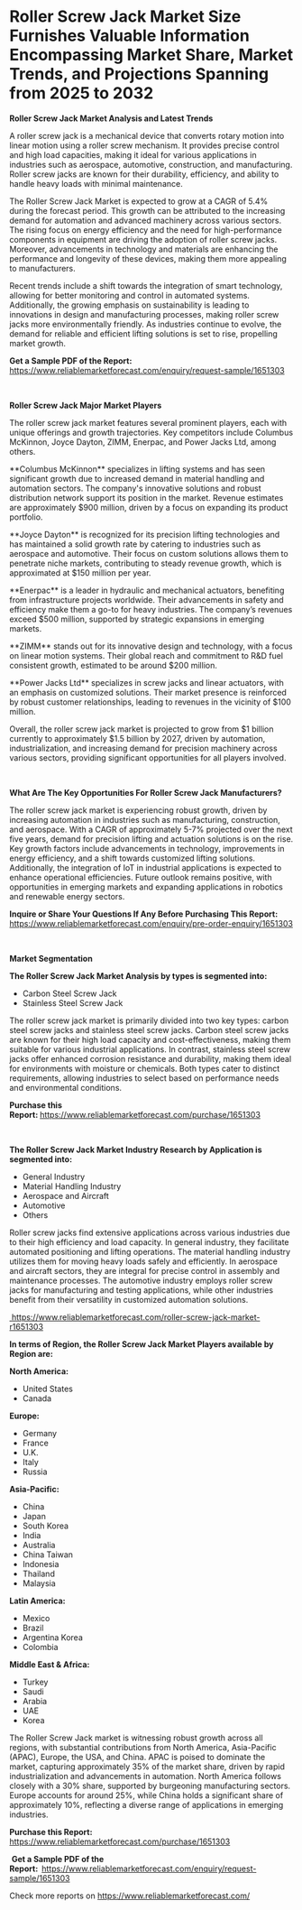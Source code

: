 <p><h1>Roller Screw Jack Market Size Furnishes Valuable Information Encompassing Market Share, Market Trends, and Projections Spanning from 2025 to 2032</h1></p><p><strong>Roller Screw Jack Market Analysis and Latest Trends</strong></p>
<p><p>A roller screw jack is a mechanical device that converts rotary motion into linear motion using a roller screw mechanism. It provides precise control and high load capacities, making it ideal for various applications in industries such as aerospace, automotive, construction, and manufacturing. Roller screw jacks are known for their durability, efficiency, and ability to handle heavy loads with minimal maintenance.</p><p>The Roller Screw Jack Market is expected to grow at a CAGR of 5.4% during the forecast period. This growth can be attributed to the increasing demand for automation and advanced machinery across various sectors. The rising focus on energy efficiency and the need for high-performance components in equipment are driving the adoption of roller screw jacks. Moreover, advancements in technology and materials are enhancing the performance and longevity of these devices, making them more appealing to manufacturers.</p><p>Recent trends include a shift towards the integration of smart technology, allowing for better monitoring and control in automated systems. Additionally, the growing emphasis on sustainability is leading to innovations in design and manufacturing processes, making roller screw jacks more environmentally friendly. As industries continue to evolve, the demand for reliable and efficient lifting solutions is set to rise, propelling market growth.</p></p>
<p><strong>Get a Sample PDF of the Report:&nbsp;</strong> <a href="https://www.reliablemarketforecast.com/enquiry/request-sample/1651303?utm_campaign=3099&utm_medium=2&utm_source=Github&utm_content=ia&utm_term=08042025&utm_id=roller-screw-jack">https://www.reliablemarketforecast.com/enquiry/request-sample/1651303</a></p>
<p>&nbsp;</p>
<p><strong>Roller Screw Jack Major Market Players</strong></p>
<p><p>The roller screw jack market features several prominent players, each with unique offerings and growth trajectories. Key competitors include Columbus McKinnon, Joyce Dayton, ZIMM, Enerpac, and Power Jacks Ltd, among others.</p><p>**Columbus McKinnon** specializes in lifting systems and has seen significant growth due to increased demand in material handling and automation sectors. The company's innovative solutions and robust distribution network support its position in the market. Revenue estimates are approximately $900 million, driven by a focus on expanding its product portfolio.</p><p>**Joyce Dayton** is recognized for its precision lifting technologies and has maintained a solid growth rate by catering to industries such as aerospace and automotive. Their focus on custom solutions allows them to penetrate niche markets, contributing to steady revenue growth, which is approximated at $150 million per year.</p><p>**Enerpac** is a leader in hydraulic and mechanical actuators, benefiting from infrastructure projects worldwide. Their advancements in safety and efficiency make them a go-to for heavy industries. The company’s revenues exceed $500 million, supported by strategic expansions in emerging markets.</p><p>**ZIMM** stands out for its innovative design and technology, with a focus on linear motion systems. Their global reach and commitment to R&D fuel consistent growth, estimated to be around $200 million.</p><p>**Power Jacks Ltd** specializes in screw jacks and linear actuators, with an emphasis on customized solutions. Their market presence is reinforced by robust customer relationships, leading to revenues in the vicinity of $100 million.</p><p>Overall, the roller screw jack market is projected to grow from $1 billion currently to approximately $1.5 billion by 2027, driven by automation, industrialization, and increasing demand for precision machinery across various sectors, providing significant opportunities for all players involved.</p></p>
<p>&nbsp;</p>
<p><strong>What Are The Key Opportunities For Roller Screw Jack Manufacturers?</strong></p>
<p><p>The roller screw jack market is experiencing robust growth, driven by increasing automation in industries such as manufacturing, construction, and aerospace. With a CAGR of approximately 5-7% projected over the next five years, demand for precision lifting and actuation solutions is on the rise. Key growth factors include advancements in technology, improvements in energy efficiency, and a shift towards customized lifting solutions. Additionally, the integration of IoT in industrial applications is expected to enhance operational efficiencies. Future outlook remains positive, with opportunities in emerging markets and expanding applications in robotics and renewable energy sectors.</p></p>
<p><strong>Inquire or Share Your Questions If Any Before Purchasing This Report:</strong> <a href="https://www.reliablemarketforecast.com/enquiry/pre-order-enquiry/1651303?utm_campaign=3099&utm_medium=2&utm_source=Github&utm_content=ia&utm_term=08042025&utm_id=roller-screw-jack">https://www.reliablemarketforecast.com/enquiry/pre-order-enquiry/1651303</a></p>
<p>&nbsp;</p>
<p><strong>Market Segmentation</strong></p>
<p><strong>The Roller Screw Jack Market Analysis by types is segmented into:</strong></p>
<p><ul><li>Carbon Steel Screw Jack</li><li>Stainless Steel Screw Jack</li></ul></p>
<p><p>The roller screw jack market is primarily divided into two key types: carbon steel screw jacks and stainless steel screw jacks. Carbon steel screw jacks are known for their high load capacity and cost-effectiveness, making them suitable for various industrial applications. In contrast, stainless steel screw jacks offer enhanced corrosion resistance and durability, making them ideal for environments with moisture or chemicals. Both types cater to distinct requirements, allowing industries to select based on performance needs and environmental conditions.</p></p>
<p><strong>Purchase this Report:&nbsp;</strong><a href="https://www.reliablemarketforecast.com/purchase/1651303?utm_campaign=3099&utm_medium=2&utm_source=Github&utm_content=ia&utm_term=08042025&utm_id=roller-screw-jack">https://www.reliablemarketforecast.com/purchase/1651303</a></p>
<p>&nbsp;</p>
<p><strong>The Roller Screw Jack Market Industry Research by Application is segmented into:</strong></p>
<p><ul><li>General Industry</li><li>Material Handling Industry</li><li>Aerospace and Aircraft</li><li>Automotive</li><li>Others</li></ul></p>
<p><p>Roller screw jacks find extensive applications across various industries due to their high efficiency and load capacity. In general industry, they facilitate automated positioning and lifting operations. The material handling industry utilizes them for moving heavy loads safely and efficiently. In aerospace and aircraft sectors, they are integral for precise control in assembly and maintenance processes. The automotive industry employs roller screw jacks for manufacturing and testing applications, while other industries benefit from their versatility in customized automation solutions.</p></p>
<p><a href="https://www.reliablemarketforecast.com/roller-screw-jack-market-r1651303?utm_campaign=3099&utm_medium=2&utm_source=Github&utm_content=ia&utm_term=08042025&utm_id=roller-screw-jack">&nbsp;https://www.reliablemarketforecast.com/roller-screw-jack-market-r1651303</a></p>
<p><strong>In terms of Region, the Roller Screw Jack Market Players available by Region are:</strong></p>
<p>
    <p> <strong> North America: </strong>
        <ul>
            <li>United States</li>
            <li>Canada</li>
        </ul>
        </p> 
    <p> <strong> Europe: </strong>
        <ul>
            <li>Germany</li>
            <li>France</li>
            <li>U.K.</li>
            <li>Italy</li>
            <li>Russia</li>
        </ul>
        </p> 
    <p> <strong> Asia-Pacific: </strong>
        <ul>
            <li>China</li>
            <li>Japan</li>
            <li>South Korea</li>
            <li>India</li>
            <li>Australia</li>
            <li>China Taiwan</li>
            <li>Indonesia</li>
            <li>Thailand</li>
            <li>Malaysia</li>
        </ul>
        </p> 
    <p> <strong> Latin America: </strong>
        <ul>
            <li>Mexico</li>
            <li>Brazil</li>
            <li>Argentina Korea</li>
            <li>Colombia</li>
        </ul>
        </p> 
    <p> <strong> Middle East & Africa: </strong>
        <ul>
            <li>Turkey</li>
            <li>Saudi</li>
            <li>Arabia</li>
            <li>UAE</li>
            <li>Korea</li>
        </ul>
    </p>
    </p>
<p><p>The Roller Screw Jack market is witnessing robust growth across all regions, with substantial contributions from North America, Asia-Pacific (APAC), Europe, the USA, and China. APAC is poised to dominate the market, capturing approximately 35% of the market share, driven by rapid industrialization and advancements in automation. North America follows closely with a 30% share, supported by burgeoning manufacturing sectors. Europe accounts for around 25%, while China holds a significant share of approximately 10%, reflecting a diverse range of applications in emerging industries.</p></p>
<p><strong>Purchase this Report: </strong><a href="https://www.reliablemarketforecast.com/purchase/1651303?utm_campaign=3099&utm_medium=2&utm_source=Github&utm_content=ia&utm_term=08042025&utm_id=roller-screw-jack">https://www.reliablemarketforecast.com/purchase/1651303</a></p>
<p>&nbsp;<strong>Get a Sample PDF of the Report:&nbsp;&nbsp;</strong><a href="https://www.reliablemarketforecast.com/enquiry/request-sample/1651303?utm_campaign=3099&utm_medium=2&utm_source=Github&utm_content=ia&utm_term=08042025&utm_id=roller-screw-jack">https://www.reliablemarketforecast.com/enquiry/request-sample/1651303</a></p>
<p><strong></strong></p>
<p>Check more reports on <a href="https://www.reliablemarketforecast.com/?utm_campaign=3099&utm_medium=2&utm_source=Github&utm_content=ia&utm_term=08042025&utm_id=roller-screw-jack">https://www.reliablemarketforecast.com/</a></p>